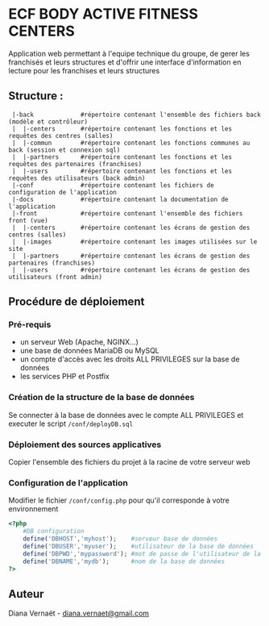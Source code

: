 # ECF BODY ACTIVE FITNESS CENTERS


Application web permettant à l'equipe technique du groupe, de gerer les franchisés et leurs structures
et d'offrir une interface d'information en lecture pour les franchises et leurs structures

## Structure :
```
 |-back             #répertoire contenant l'ensemble des fichiers back (modèle et contrôleur)
 |  |-centers       #répertoire contenant les fonctions et les requêtes des centres (salles)
 |  |-commun        #répertoire contenant les fonctions communes au back (session et connexion sql)
 |  |-partners      #répertoire contenant les fonctions et les requêtes des partenaires (franchises)
 |  |-users         #répertoire contenant les fonctions et les requêtes des utilisateurs (back admin)
 |-conf             #répertoire contenant les fichiers de configuration de l'application
 |-docs             #répertoire contenant la documentation de l'application 
 |-front            #répertoire contenant l'ensemble des fichiers front (vue)
 |  |-centers       #répertoire contenant les écrans de gestion des centres (salles)
 |  |-images        #répertoire contenant les images utilisées sur le site 
 |  |-partners      #répertoire contenant les écrans de gestion des partenaires (franchises) 
 |  |-users         #répertoire contenant les écrans de gestion des utilisateurs (front admin) 
```

## Procédure de déploiement

### Pré-requis
* un serveur Web (Apache, NGINX...)
* une base de données MariaDB ou MySQL
* un compte d'accès avec les droits ALL PRIVILEGES sur la base de données
* les services PHP et Postfix

### Création de la structure de la base de données
Se connecter à la base de données avec le compte ALL PRIVILEGES et executer le script `/conf/deployDB.sql`

### Déploiement des sources applicatives
Copier l'ensemble des fichiers du projet à la racine de votre serveur web

### Configuration de l'application
Modifier le fichier `/conf/config.php` pour qu'il corresponde à votre environnement
```php
<?php
    #DB configuration
    define('DBHOST','myhost');    #serveur base de données
    define('DBUSER','myuser');    #utilisateur de la base de données
    define('DBPWD','mypassword'); #mot de passe de l'utilisateur de la base de données
    define('DBNAME','mydb');      #nom de la base de données
?>
```
## Auteur

Diana Vernaët - diana.vernaet@gmail.com